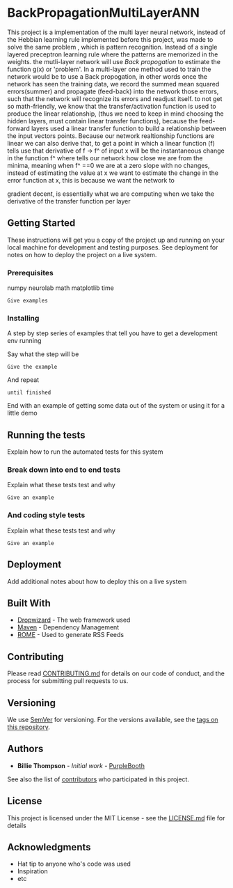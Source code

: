 # BackPropagationMultiLayerANN

This project is a implementation of the multi layer neural network, instead of the Hebbian learning rule implemented
before this project, was made to solve the same problem , which is pattern recognition. Instead of a single layered
preceptron learning rule where the patterns are memorized in the weights. the mutli-layer network will use <i>Back propogation</i>
to estimate the function g(x) or 'problem'. In a multi-layer one method used to train the network would be to use a
Back propogation, in other words once the network has seen the training data, we record the summed mean squared errors(summer)
and propagate (feed-back) into the network those errors, such that the network will recognize its errors and readjust itself.
to not get so math-friendly, we know that the transfer/activation function is used to produce the linear relationship, (thus we need
to keep in mind choosing the hidden layers, must contain linear transfer functions), because the feed-forward layers used a linear
transfer function to build a relationship between the input vectors points. Because our network realtionship functions are linear
we can also derive that, to get a point in which a linear function (f) tells use that derivative of f -> f^ of input x will be the instantaneous
change in the function f^ where tells our network how close we are from the minima, meaning when f^ ==0 we are at a zero slope
with no changes, instead of estimating the value at x we want to estimate the change in the error function at x, this is because
we want the network to
 

gradient decent, is essentially what we are computing when we take the derivative of the transfer function per layer



## Getting Started

These instructions will get you a copy of the project up and running on your local machine for development and testing purposes. See deployment for notes on how to deploy the project on a live system.

### Prerequisites
numpy
neurolab
math
matplotlib
time

```
Give examples
```

### Installing

A step by step series of examples that tell you have to get a development env running

Say what the step will be

```
Give the example
```

And repeat

```
until finished
```

End with an example of getting some data out of the system or using it for a little demo

## Running the tests

Explain how to run the automated tests for this system

### Break down into end to end tests

Explain what these tests test and why

```
Give an example
```

### And coding style tests

Explain what these tests test and why

```
Give an example
```

## Deployment

Add additional notes about how to deploy this on a live system

## Built With

* [Dropwizard](http://www.dropwizard.io/1.0.2/docs/) - The web framework used
* [Maven](https://maven.apache.org/) - Dependency Management
* [ROME](https://rometools.github.io/rome/) - Used to generate RSS Feeds

## Contributing

Please read [CONTRIBUTING.md](https://gist.github.com/PurpleBooth/b24679402957c63ec426) for details on our code of conduct, and the process for submitting pull requests to us.

## Versioning

We use [SemVer](http://semver.org/) for versioning. For the versions available, see the [tags on this repository](https://github.com/your/project/tags).

## Authors

* **Billie Thompson** - *Initial work* - [PurpleBooth](https://github.com/PurpleBooth)

See also the list of [contributors](https://github.com/your/project/contributors) who participated in this project.

## License

This project is licensed under the MIT License - see the [LICENSE.md](LICENSE.md) file for details

## Acknowledgments

* Hat tip to anyone who's code was used
* Inspiration
* etc

